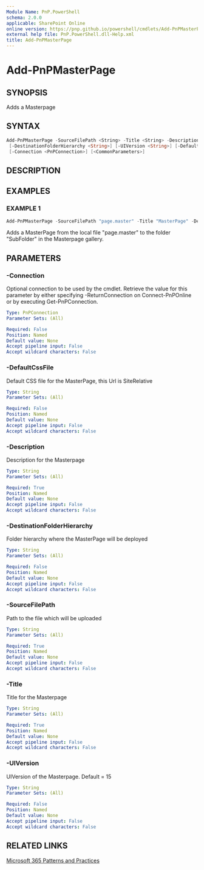 ```yaml
---
Module Name: PnP.PowerShell
schema: 2.0.0
applicable: SharePoint Online
online version: https://pnp.github.io/powershell/cmdlets/Add-PnPMasterPage.html
external help file: PnP.PowerShell.dll-Help.xml
title: Add-PnPMasterPage
---
```

  
# Add-PnPMasterPage

## SYNOPSIS
Adds a Masterpage

## SYNTAX

```powershell
Add-PnPMasterPage -SourceFilePath <String> -Title <String> -Description <String>
 [-DestinationFolderHierarchy <String>] [-UIVersion <String>] [-DefaultCssFile <String>] 
 [-Connection <PnPConnection>] [<CommonParameters>]
```

## DESCRIPTION

## EXAMPLES

### EXAMPLE 1
```powershell
Add-PnPMasterPage -SourceFilePath "page.master" -Title "MasterPage" -Description "MasterPage for Web" -DestinationFolderHierarchy "SubFolder"
```

Adds a MasterPage from the local file "page.master" to the folder "SubFolder" in the Masterpage gallery.

## PARAMETERS

### -Connection
Optional connection to be used by the cmdlet. Retrieve the value for this parameter by either specifying -ReturnConnection on Connect-PnPOnline or by executing Get-PnPConnection.

```yaml
Type: PnPConnection
Parameter Sets: (All)

Required: False
Position: Named
Default value: None
Accept pipeline input: False
Accept wildcard characters: False
```

### -DefaultCssFile
Default CSS file for the MasterPage, this Url is SiteRelative

```yaml
Type: String
Parameter Sets: (All)

Required: False
Position: Named
Default value: None
Accept pipeline input: False
Accept wildcard characters: False
```

### -Description
Description for the Masterpage

```yaml
Type: String
Parameter Sets: (All)

Required: True
Position: Named
Default value: None
Accept pipeline input: False
Accept wildcard characters: False
```

### -DestinationFolderHierarchy
Folder hierarchy where the MasterPage will be deployed

```yaml
Type: String
Parameter Sets: (All)

Required: False
Position: Named
Default value: None
Accept pipeline input: False
Accept wildcard characters: False
```

### -SourceFilePath
Path to the file which will be uploaded

```yaml
Type: String
Parameter Sets: (All)

Required: True
Position: Named
Default value: None
Accept pipeline input: False
Accept wildcard characters: False
```

### -Title
Title for the Masterpage

```yaml
Type: String
Parameter Sets: (All)

Required: True
Position: Named
Default value: None
Accept pipeline input: False
Accept wildcard characters: False
```

### -UIVersion
UIVersion of the Masterpage. Default = 15

```yaml
Type: String
Parameter Sets: (All)

Required: False
Position: Named
Default value: None
Accept pipeline input: False
Accept wildcard characters: False
```



## RELATED LINKS

[Microsoft 365 Patterns and Practices](https://aka.ms/m365pnp)


